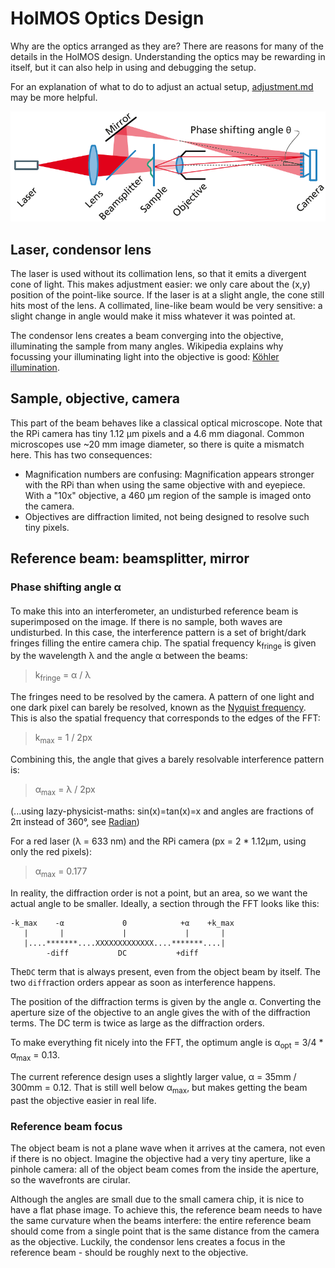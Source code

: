 # HolMOS  Optics Design
Why are the optics arranged as they are?
There are reasons for many of the details in the HolMOS design.
Understanding the optics may be rewarding in itself, but it can also help in using and debugging the setup.

For an explanation of what to do to adjust an actual setup, [adjustment.md]() may be more helpful. 

![Sketch of the components and beams in Holmos](holmos_beam_sketch.png)

## Laser, condensor lens
The laser is used without its collimation lens, so that it emits a divergent cone of light.
This makes adjustment easier: we only care about the (x,y) position of the point-like source.
If the laser is at a slight angle, the cone still hits most of the lens.
A collimated, line-like beam would be very sensitive: 
  a slight change in angle would make it miss whatever it was pointed at.

The condensor lens creates a beam converging into the objective, illuminating the sample from many angles.
Wikipedia explains why focussing your illuminating light into the objective is good: [Köhler illumination](https://en.wikipedia.org/wiki/K%C3%B6hler_illumination).

## Sample, objective, camera
This part of the beam behaves like a classical optical microscope.
Note that the RPi camera has tiny 1.12 µm pixels and a 4.6 mm diagonal.
Common microscopes use ~20 mm image diameter, so there is quite a mismatch here. 
This has two consequences:
* Magnification numbers are confusing: 
  Magnification appears stronger with the RPi than when using the same objective with and eyepiece. 
  With a "10x" objective, a 460 µm region of the sample is imaged onto the camera.
* Objectives are diffraction limited, not being designed to resolve such tiny pixels.

## Reference beam: beamsplitter, mirror
### Phase shifting angle α<sub>
To make this into an interferometer, an undisturbed reference beam is superimposed on the image.
If there is no sample, both waves are undisturbed.
In this case, the interference pattern is a set of bright/dark fringes filling the entire camera chip.
The spatial frequency k<sub>fringe</sub> is given by the wavelength λ and the angle α between the beams:
> k<sub>fringe</sub> = α / λ

The fringes need to be resolved by the camera.
A pattern of one light and one dark pixel can barely be resolved, known as the [Nyquist frequency](https://en.wikipedia.org/wiki/Nyquist_frequency).
This is also the spatial frequency that corresponds to the edges of the FFT:
> k<sub>max</sub> = 1 / 2px 

Combining this, the angle that gives a barely resolvable interference pattern is:
> α<sub>max</sub> = λ / 2px

(...using lazy-physicist-maths: sin(x)=tan(x)=x and angles are fractions of 2π instead of 360°, see [Radian](https://en.wikipedia.org/wiki/Radian))

For a red laser (λ = 633 nm) and the RPi camera (px = 2 * 1.12µm, using only the red pixels):
> α<sub>max</sub> = 0.177

In reality, the diffraction order is not a point, but an area, so we want the actual angle to be smaller.
Ideally, a section through the FFT looks like this:
```
-k_max    -α             0            +α    +k_max
   |       |             |             |       |
   |....*******....XXXXXXXXXXXXX....*******....|
        -diff           DC           +diff
```
The`DC` term that is always present, even from the object beam by itself.
The two `diff`raction orders appear as soon as interference happens.

The position of the diffraction terms is given by the angle α.
Converting the aperture size of the objective to an angle gives the with of the diffraction terms.
The DC term is twice as large as the diffraction orders.

To make everything fit nicely into the FFT, the optimum angle is α<sub>opt</sub> = 3/4 * α<sub>max</sub> = 0.13.

The current reference design uses a slightly larger value, α = 35mm / 300mm = 0.12. 
That is still well below α<sub>max</sub>, but makes getting the beam past the objective easier in real life.

### Reference beam focus
The object beam is not a plane wave when it arrives at the camera, not even if there is no object.
Imagine the objective had a very tiny aperture, like a pinhole camera: 
  all of the object beam comes from the inside the aperture, so the wavefronts are cirular.
  
Although the angles are small due to the small camera chip, it is nice to have a flat phase image.
To achieve this, the reference beam needs to have the same curvature when the beams interfere:
  the entire reference beam should come from a single point that is the same distance from the camera as the objective.
Luckily, the condensor lens creates a focus in the reference beam - should be roughly next to the objective.
